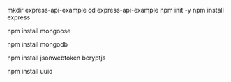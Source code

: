 mkdir express-api-example
cd express-api-example
npm init -y
npm install express


npm install mongoose

npm install mongodb

npm install jsonwebtoken bcryptjs

npm install uuid